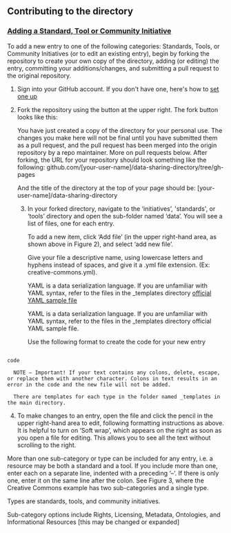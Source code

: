 ## Contributing to the directory

### [Adding a Standard, Tool or Community Initiative](https://metadata-research.github.io/data-sharing-directory/)

To add a new entry to one of the following categories: Standards, Tools, or Community Initiatives (or to edit an existing entry), begin by forking the repository to create your own copy of the directory, adding (or editing) the entry, committing your additions/changes, and submitting a pull request to the original repository.

1. Sign into your GitHub account.
   If you don't have one, here's how to [set one up](https://github.com/join)

2. Fork the repository using the button at the upper right. The fork button looks like this:
   
   You have just created a copy of the directory for your personal use. The changes you make here will not be final
   until you have submitted them as a pull request, and the pull    request has been merged into the origin repository
   by a repo maintainer. More on pull requests below. 
   After forking, the URL for your repository should look something like the following:
   github.com/[your-user-name]/data-sharing-directory/tree/gh-pages

   And the title of the directory at the top of your page should be: 
   [your-user-name]/data-sharing-directory

   3. In your forked directory, navigate to the ‘initiatives’, 'standards', or ‘tools’ directory and open
      the sub-folder named ‘data’. You will see a list of files, one for each entry. 

      To add a new item, click ‘Add file’ (in the upper right-hand area, as shown above in Figure 2), and select ‘add new file’. 
   
      Give your file a descriptive name, using lowercase letters and hyphens instead of spaces, and give it a .yml file extension. (Ex: creative-commons.yml).

      YAML is a data serialization language. If you are unfamiliar with YAML syntax, refer to the files in the _templates directory [official YAML sample file](http://www.yaml.org/start.html)

      YAML is a data serialization language. If you are unfamiliar with YAML syntax, refer to the files in the _templates directory official YAML sample file.
   
      Use the following format to create the code for your new entry
   
~~~

code
~~~


      NOTE – Important! If your text contains any colons, delete, escape, or replace them with another character. Colons in text results in an error in the code and the new file will not be added.

      There are templates for each type in the folder named _templates in the main directory. 

 4. To make changes to an entry, open the file and click the pencil in the upper right-hand area to edit, following formatting 
    instructions as above. It is helpful to turn on ‘Soft wrap’, which appears on the right as soon as you open a file for editing. This allows you to see all the text without scrolling to the right.
   
   More than one sub-category or type can be included for any entry, i.e. a resource may be both a standard and a tool. If you include more than one, enter each on a separate line, indented with a preceding ‘–‘. If there is only one, enter it on the same line after the colon. See Figure 3, where the Creative Commons example has two sub-categories and a single type.
   
   Types are standards, tools, and community initiatives.

   Sub-category options include Rights, Licensing, Metadata, Ontologies, and Informational Resources [this may be changed or expanded]
